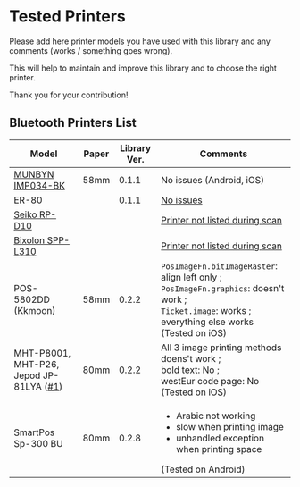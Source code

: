 # Tested Printers
Please add here printer models you have used with this library and any comments (works / something goes wrong).

This will help to maintain and improve this library and to choose the right printer.

Thank you for your contribution!

## Bluetooth Printers List
| Model | Paper | Library Ver. | Comments |
|---|---|---|---|
| [MUNBYN IMP034-BK](https://images-na.ssl-images-amazon.com/images/I/514cEfTx%2BtL._SL1000_.jpg) | 58mm | 0.1.1 | No issues (Android, iOS) |
| ER-80 |  | 0.1.1 | [No issues](https://github.com/andrey-ushakov/esc_pos_bluetooth_v2/issues/1#issuecomment-597723277) |
| [Seiko RP-D10](https://www.sii.co.jp/sps/eg/product/unit/rpd_series.html) | | | [Printer not listed during scan](https://github.com/andrey-ushakov/esc_pos_printer/issues/48) |
| [Bixolon SPP-L310](https://www.bixolon.com/product_view.php?idx=137) | | | [Printer not listed during scan](https://github.com/andrey-ushakov/esc_pos_printer/issues/85) |
|POS-5802DD (Kkmoon)|58mm|0.2.2|`PosImageFn.bitImageRaster`: align left only ;<br> `PosImageFn.graphics`: doesn't work ;<br> `Ticket.image`: works ;<br> everything else works (Tested on iOS) |
| MHT-P8001, MHT-P26, Jepod JP-81LYA ([#1](https://github.com/andrey-ushakov/esc_pos_bluetooth_v2/issues/1#issuecomment-597723277)) |80mm|0.2.2|All 3 image printing methods doens't work ; <br>bold text: No ; <br>westEur code page: No (Tested on iOS) |
| SmartPos Sp-300 BU |80mm|0.2.8|<ul> <li> Arabic not working  <li> slow when printing image  <li> unhandled exception when printing space </ul> (Tested on Android) |

